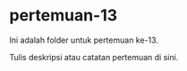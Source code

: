 ﻿# pertemuan-13

Ini adalah folder untuk pertemuan ke-13.

Tulis deskripsi atau catatan pertemuan di sini.
